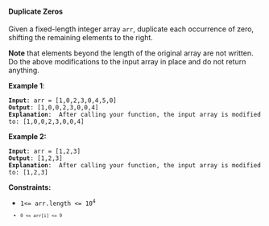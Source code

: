 #### Duplicate Zeros

Given a fixed-length integer array  `arr`, duplicate each occurrence of zero, shifting the remaining elements to the right.

**Note**  that elements beyond the length of the original array are not written. Do the above modifications to the input array in place and do not return anything.

**Example 1**:
<pre><code><b>Input</b>: arr = [1,0,2,3,0,4,5,0]
<b>Output</b>: [1,0,0,2,3,0,0,4]
<b>Explanation</b>:  After calling your function, the input array is modified to: [1,0,0,2,3,0,0,4]
</code></pre>

**Example 2:**
<pre><code><b>Input</b>: arr = [1,2,3]
<b>Output</b>: [1,2,3]
<b>Explanation</b>:  After calling your function, the input array is modified to: [1,2,3]
</code></pre>

**Constraints:**
* <code>1<= arr.length <= 10<sup>4</sup><code>
* `0 <= arr[i] <= 9`
